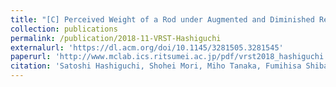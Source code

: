 ```yaml
---
title: "[C] Perceived Weight of a Rod under Augmented and Diminished Reality Visual Effects"
collection: publications
permalink: /publication/2018-11-VRST-Hashiguchi
externalurl: 'https://dl.acm.org/doi/10.1145/3281505.3281545'
paperurl: 'http://www.mclab.ics.ritsumei.ac.jp/pdf/vrst2018_hashiguchi.pdf'
citation: 'Satoshi Hashiguchi, Shohei Mori, Miho Tanaka, Fumihisa Shibata, and Asako Kimura, &quot;Perceived Weight of a Rod under Augmented and Diminished Reality Visual Effects&quot; <i>Proc. The ACM Symp. on Virtual Reality Software and Technology (VRST)</i> (2018.11)'
---
```


<!--
externalurl: 'url'
paperurl: 'url'
youtubeurl: 'url'
presentationurl: 'url'
githuburl: 'url'
note: blah blah
-->